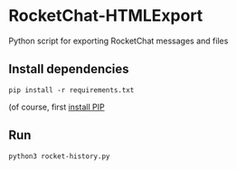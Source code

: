 # RocketChat-HTMLExport
Python script for exporting RocketChat messages and files

## Install dependencies
```
pip install -r requirements.txt
```
(of course, first [install PIP](https://pip.pypa.io/en/stable/installing/)

## Run
```
python3 rocket-history.py
